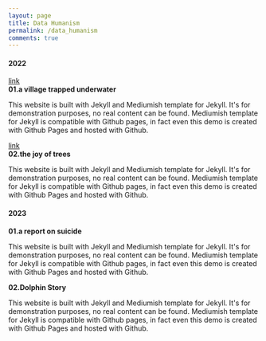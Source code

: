```yaml
---
layout: page
title: Data Humanism
permalink: /data_humanism
comments: true
---
```


<div class="mb-30px">
    <h4>2022</h4>
    <a href="{{ site.baseurl }}/001">link</a>
    <div class="databox data_01">
        <div class="row">
            <div class="col-12 col-md-12 col-lg-3 pr-lg-0">
                <img class="" src="{{site.baseurl}}/assets/images/data22-01.jpg" alt="" />
            </div>
            <div class="col-12 col-md-12 col-lg-9">
                <b>01.a village trapped underwater</b>
                <p>This website is built with Jekyll and Mediumish template for Jekyll. It's for demonstration purposes, no real content can be found. Mediumish template for Jekyll is compatible with Github pages, in fact even this demo is created with Github Pages and hosted with Github.</p>
            </div>
        </div>
    </div>
    <div class="databox data_02">
        <a href="{{ site.baseurl }/002">link</a>
        <div class="row">
            <div class="col-12 col-md-12 col-lg-3 pr-lg-0">
                <img class="" src="{{site.baseurl}}/assets/images/data22-02.jpg" alt="" />
            </div>
            <div class="col-12 col-md-12 col-lg-9">
                <b>02.the joy of trees</b>
                <p>This website is built with Jekyll and Mediumish template for Jekyll. It's for demonstration purposes, no real content can be found. Mediumish template for Jekyll is compatible with Github pages, in fact even this demo is created with Github Pages and hosted with Github.</p>
            </div>
        </div>
    </div>
</div>

<div class="mb-30px">
    <h4>2023</h4>
    <div class="databox data_01">
        <div class="row">
            <div class="col-12 col-md-12 col-lg-3 pr-lg-0">
                <img class="" src="{{site.baseurl}}/assets/images/data23-01.jpg" alt="" />
            </div>
            <div class="col-12 col-md-12 col-lg-9">
                <b>01.a report on suicide</b>
                <p>This website is built with Jekyll and Mediumish template for Jekyll. It's for demonstration purposes, no real content can be found. Mediumish template for Jekyll is compatible with Github pages, in fact even this demo is created with Github Pages and hosted with Github.</p>
            </div>
        </div>
    </div>
    <div class="databox data_02">
        <div class="row">
            <div class="col-12 col-md-12 col-lg-3 pr-lg-0">
                <img class="" src="{{site.baseurl}}/assets/images/data23-02.jpg" alt="" />
            </div>
            <div class="col-12 col-md-12 col-lg-9">
                <b>02.Dolphin Story</b>
                <p>This website is built with Jekyll and Mediumish template for Jekyll. It's for demonstration purposes, no real content can be found. Mediumish template for Jekyll is compatible with Github pages, in fact even this demo is created with Github Pages and hosted with Github.</p>
            </div>
        </div>
    </div>
</div>

